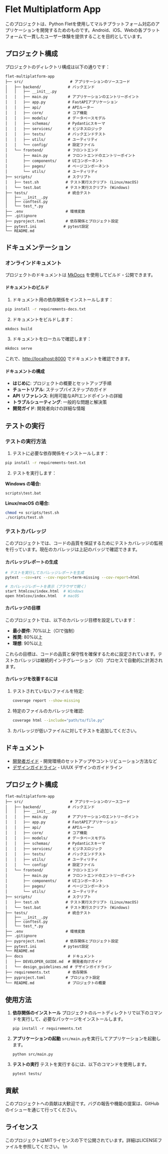 # Flet Multiplatform App


このプロジェクトは、Python Fletを使用してマルチプラットフォーム対応のアプリケーションを開発するためのものです。Android、iOS、Webの各プラットフォームで一貫したユーザー体験を提供することを目的としています。

## プロジェクト構成

プロジェクトのディレクトリ構成は以下の通りです：

```text
flet-multiplatform-app
├── src/                     # アプリケーションのソースコード
│   ├── backend/            # バックエンド
│   │   ├── __init__.py
│   │   ├── main.py         # アプリケーションのエントリーポイント
│   │   ├── app.py          # FastAPIアプリケーション
│   │   ├── api/            # APIルーター
│   │   ├── core/           # コア機能
│   │   ├── models/         # データベースモデル
│   │   ├── schemas/        # Pydanticスキーマ
│   │   ├── services/       # ビジネスロジック
│   │   ├── tests/          # バックエンドテスト
│   │   ├── utils/          # ユーティリティ
│   │   └── config/         # 設定ファイル
│   └── frontend/           # フロントエンド
│       ├── main.py         # フロントエンドのエントリーポイント
│       ├── components/     # UIコンポーネント
│       ├── pages/          # ページコンポーネント
│       └── utils/          # ユーティリティ
├── scripts/                # スクリプト
│   ├── test.sh            # テスト実行スクリプト (Linux/macOS)
│   └── test.bat           # テスト実行スクリプト (Windows)
├── tests/                  # 統合テスト
│   ├── __init__.py
│   ├── conftest.py
│   └── test_*.py
├── .env                   # 環境変数
├── .gitignore
├── pyproject.toml         # 依存関係とプロジェクト設定
├── pytest.ini            # pytest設定
└── README.md
```

## ドキュメンテーション

### オンラインドキュメント

プロジェクトのドキュメントは [MkDocs](https://www.mkdocs.org/) を使用してビルド・公開できます。

#### ドキュメントのビルド

1. ドキュメント用の依存関係をインストールします：

```bash
pip install -r requirements-docs.txt
```

2. ドキュメントをビルドします：

```bash
mkdocs build
```

3. ドキュメントをローカルで確認します：

```bash
mkdocs serve
```

これで、[http://localhost:8000](http://localhost:8000) でドキュメントを確認できます。

#### ドキュメントの構成

- **はじめに**: プロジェクトの概要とセットアップ手順
- **チュートリアル**: ステップバイステップのガイド
- **API リファレンス**: 利用可能なAPIエンドポイントの詳細
- **トラブルシューティング**: 一般的な問題と解決策
- **開発ガイド**: 開発者向けの詳細な情報

## テストの実行

### テストの実行方法

1. テストに必要な依存関係をインストールします：

```bash
pip install -r requirements-test.txt
```

2. テストを実行します：

**Windows の場合:**

```batch
scripts\test.bat
```

**Linux/macOS の場合:**

```bash
chmod +x scripts/test.sh
./scripts/test.sh
```

### テストカバレッジ


このプロジェクトでは、コードの品質を保証するためにテストカバレッジの監視を行っています。現在のカバレッジは上記のバッジで確認できます。

#### カバレッジレポートの生成

```bash
# テストを実行してカバレッジレポートを生成
pytest --cov=src --cov-report=term-missing --cov-report=html

# カバレッジレポートを表示（ブラウザで開く）
start htmlcov/index.html  # Windows
open htmlcov/index.html   # macOS
```

#### カバレッジの目標

このプロジェクトでは、以下のカバレッジ目標を設定しています：

- **最小要件**: 70%以上（CIで強制）
- **推奨**: 80%以上
- **理想**: 90%以上

これらの目標は、コードの品質と保守性を確保するために設定されています。テストカバレッジは継続的インテグレーション（CI）プロセスで自動的に計測されます。

#### カバレッジを改善するには

1. テストされていないファイルを特定:
   ```bash
   coverage report --show-missing
   ```

2. 特定のファイルのカバレッジを確認:
   ```bash
   coverage html --include="path/to/file.py"
   ```

3. カバレッジが低いファイルに対してテストを追加してください。

## ドキュメント

- [開発者ガイド](./docs/DEVELOPER_GUIDE.md) - 開発環境のセットアップやコントリビューション方法など
- [デザインガイドライン](./docs/design_guidelines.md) - UI/UX デザインのガイドライン

## プロジェクト構成

```
flet-multiplatform-app
├── src/                     # アプリケーションのソースコード
│   ├── backend/            # バックエンド
│   │   ├── __init__.py
│   │   ├── main.py         # アプリケーションのエントリーポイント
│   │   ├── app.py          # FastAPIアプリケーション
│   │   ├── api/            # APIルーター
│   │   ├── core/           # コア機能
│   │   ├── models/         # データベースモデル
│   │   ├── schemas/        # Pydanticスキーマ
│   │   ├── services/       # ビジネスロジック
│   │   ├── tests/          # バックエンドテスト
│   │   ├── utils/          # ユーティリティ
│   │   └── config/         # 設定ファイル
│   └── frontend/           # フロントエンド
│       ├── main.py         # フロントエンドのエントリーポイント
│       ├── components/     # UIコンポーネント
│       ├── pages/          # ページコンポーネント
│       └── utils/          # ユーティリティ
├── scripts/                # スクリプト
│   ├── test.sh            # テスト実行スクリプト (Linux/macOS)
│   └── test.bat           # テスト実行スクリプト (Windows)
├── tests/                  # 統合テスト
│   ├── __init__.py
│   ├── conftest.py
│   └── test_*.py
├── .env                   # 環境変数
├── .gitignore
├── pyproject.toml         # 依存関係とプロジェクト設定
├── pytest.ini            # pytest設定
└── README.md
├── docs                    # ドキュメント
│   ├── DEVELOPER_GUIDE.md  # 開発者向けガイド
│   └── design_guidelines.md # デザインガイドライン
├── requirements.txt        # 依存関係
├── pyproject.toml         # プロジェクト設定
└── README.md               # プロジェクトの概要
```

## 使用方法

1. **依存関係のインストール**
   プロジェクトのルートディレクトリで以下のコマンドを実行して、必要なパッケージをインストールします。
   ```
   pip install -r requirements.txt
   ```

2. **アプリケーションの起動**
   `src/main.py`を実行してアプリケーションを起動します。
   ```
   python src/main.py
   ```

3. **テストの実行**
   テストを実行するには、以下のコマンドを使用します。
   ```
   pytest tests/
   ```

## 貢献

このプロジェクトへの貢献は大歓迎です。バグの報告や機能の提案は、GitHubのイシューを通じて行ってください。

## ライセンス

このプロジェクトはMITライセンスの下で公開されています。詳細はLICENSEファイルを参照してください。
\n
